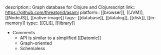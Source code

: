 description:: Graph database for Clojure and Clojurescript
link:: https://github.com/threatgrid/asami
platform:: [[browser]], [[JVM]], [[NodeJS]], [[native-image]]
tags:: [[database]], [[datalog]], [[disk]], [[in-memory]]
type:: [[CLI]], [[library]]

- Comments
	- API is similar to a simplified [[Datomic]]
	- Graph-oriented
	- Schemaless
